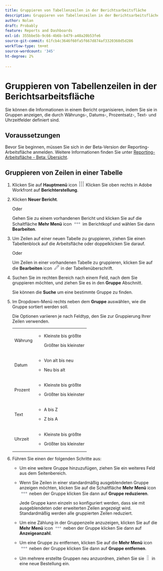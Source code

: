 ```yaml
---
title: Gruppieren von Tabellenzeilen in der Berichtsarbeitsfläche
description: Gruppieren von Tabellenzeilen in der Berichtsarbeitsfläche
author: Nolan
draft: Probably
feature: Reports and Dashboards
exl-id: 355bbe5b-9c66-4b6b-b479-a48a20b53fe6
source-git-commit: 61fcb4c3646f60fa5f667d874af3320360d5d286
workflow-type: tm+mt
source-wordcount: '345'
ht-degree: 2%

---
```



# Gruppieren von Tabellenzeilen in der Berichtsarbeitsfläche

Sie können die Informationen in einem Bericht organisieren, indem Sie sie in Gruppen anzeigen, die durch Währungs-, Datums-, Prozentsatz-, Text- und Uhrzeitfelder definiert sind.

## Voraussetzungen

Bevor Sie beginnen, müssen Sie sich in der Beta-Version der Reporting-Arbeitsfläche anmelden. Weitere Informationen finden Sie unter [Reporting-Arbeitsfläche - Beta: Übersicht](/help/quicksilver/product-announcements/betas/reporting-canvas-beta/reporting-canvas-beta-overview.md).

## Gruppieren von Zeilen in einer Tabelle

1. Klicken Sie auf **Hauptmenü** icon ![](assets/main-menu-icon.png) Klicken Sie oben rechts in Adobe Workfront auf **Berichterstellung**.
1. Klicken **Neuer Bericht**.

   Oder

   Gehen Sie zu einem vorhandenen Bericht und klicken Sie auf die Schaltfläche **Mehr Menü** icon ![](assets/more-icon.png) im Berichtkopf und wählen Sie dann **Bearbeiten**.

1. Um Zeilen auf einer neuen Tabelle zu gruppieren, ziehen Sie einen Tabellenblock auf die Arbeitsfläche oder doppelklicken Sie darauf.

   Oder

   Um Zeilen in einer vorhandenen Tabelle zu gruppieren, klicken Sie auf die **Bearbeiten** icon ![](assets/edit-icon.png) in der Tabellenüberschrift.

1. Suchen Sie im rechten Bereich nach einem Feld, nach dem Sie gruppieren möchten, und ziehen Sie es in den **Gruppe** Abschnitt.

   Sie können die **Suche** um eine bestimmte Gruppe zu finden.

1. Im Dropdown-Menü rechts neben dem **Gruppe** auswählen, wie die Gruppe sortiert werden soll.

   Die Optionen variieren je nach Feldtyp, den Sie zur Gruppierung Ihrer Zeilen verwenden.

   <table style="table-layout:auto"> 
    <col> 
    <col> 
    <tbody> 
     <tr> 
      <td role="rowheader">Währung</td> 
      <td> 
       <ul> 
        <li> <p>Kleinste bis größte</p> <p>Größter bis kleinster</p> </li> 
       </ul> </td> 
     </tr> 
     <tr> 
      <td role="rowheader">Datum</td> 
      <td> 
       <ul> 
        <li> <p>Von alt bis neu</p> </li> 
        <li> <p>Neu bis alt</p> </li> 
       </ul> </td> 
     </tr> 
     <tr> 
      <td role="rowheader">Prozent</td> 
      <td> 
       <ul> 
        <li> <p>Kleinste bis größte</p> </li> 
        <li> <p>Größter bis kleinster</p> </li> 
       </ul> </td> 
     </tr> 
     <tr> 
      <td role="rowheader">Text</td> 
      <td> 
       <ul> 
        <li> <p>A bis Z</p> </li> 
        <li> <p>Z bis A</p> </li> 
       </ul> </td> 
     </tr> 
     <tr> 
      <td role="rowheader">Uhrzeit</td> 
      <td> 
       <ul> 
        <li> <p>Kleinste bis größte</p> </li> 
        <li> <p>Größter bis kleinster</p> </li> 
       </ul> </td> 
     </tr> 
    </tbody> 
   </table>

1. Führen Sie einen der folgenden Schritte aus:

   * Um eine weitere Gruppe hinzuzufügen, ziehen Sie ein weiteres Feld aus dem Seitenbereich.
   * Wenn Sie Zeilen in einer standardmäßig ausgeblendeten Gruppe anzeigen möchten, klicken Sie auf die Schaltfläche **Mehr Menü** icon ![](assets/more-icon.png) neben der Gruppe klicken Sie dann auf **Gruppe reduzieren**.

      Jede Gruppe kann einzeln so konfiguriert werden, dass sie mit ausgeblendeten oder erweiterten Zeilen angezeigt wird. Standardmäßig werden alle gruppierten Zeilen reduziert.

   * Um eine Zählung in der Gruppenzeile anzuzeigen, klicken Sie auf die **Mehr Menü** icon ![](assets/more-icon-27x15.png) neben der Gruppe klicken Sie dann auf **Anzeigeanzahl**.
   * Um eine Gruppe zu entfernen, klicken Sie auf die **Mehr Menü** icon ![](assets/more-icon.png) neben der Gruppe klicken Sie dann auf **Gruppe entfernen**.
   * Um mehrere erstellte Gruppen neu anzuordnen, ziehen Sie sie ![](assets/move-icon---dots.png) in eine neue Bestellung ein.
